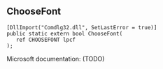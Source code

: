 ## ChooseFont

```
[DllImport("Comdlg32.dll", SetLastError = true)]
public static extern bool ChooseFont(
   ref CHOOSEFONT lpcf
);
```

Microsoft documentation: (TODO)
